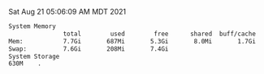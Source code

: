 Sat Aug 21 05:06:09 AM MDT 2021
```bash
System Memory
               total        used        free      shared  buff/cache   available
Mem:           7.7Gi       687Mi       5.3Gi       8.0Mi       1.7Gi       6.7Gi
Swap:          7.6Gi       208Mi       7.4Gi
System Storage
630M	.
```
```bash

